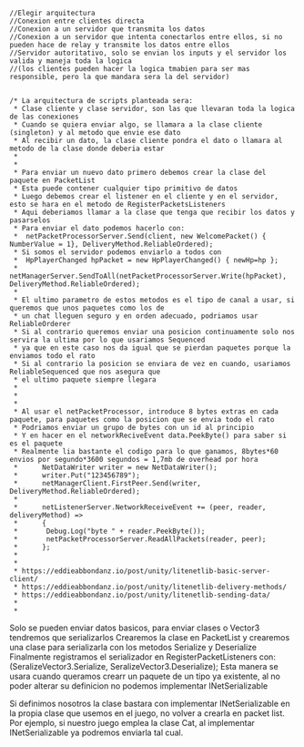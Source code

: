     //Elegir arquitectura
    //Conexion entre clientes directa
    //Conexion a un servidor que transmita los datos
    //Conexion a un servidor que intenta conectarlos entre ellos, si no pueden hace de relay y transmite los datos entre ellos
    //Servidor autoritativo, solo se envian los inputs y el servidor los valida y maneja toda la logica
    //(los clientes pueden hacer la logica tmabien para ser mas responsible, pero la que mandara sera la del servidor)


    /* La arquitectura de scripts planteada sera:
     * Clase cliente y clase servidor, son las que llevaran toda la logica de las conexiones
     * Cuando se quiera enviar algo, se llamara a la clase cliente (singleton) y al metodo que envie ese dato
     * Al recibir un dato, la clase cliente pondra el dato o llamara al metodo de la clase donde deberia estar
     * 
     * 
     * Para enviar un nuevo dato primero debemos crear la clase del paquete en PacketList
     * Esta puede contener cualquier tipo primitivo de datos
     * Luego debemos crear el listener en el cliente y en el servidor, esto se hara en el metodo de RegisterPacketsListeners
     * Aqui deberiamos llamar a la clase que tenga que recibir los datos y pasarselos
     * Para enviar el dato podemos hacerlo con:
     *  netPacketProcessorServer.Send(client, new WelcomePacket() { NumberValue = 1}, DeliveryMethod.ReliableOrdered);
     * Si somos el servidor podemos enviarlo a todos con 
     *  HpPlayerChanged hpPacket = new HpPlayerChanged() { newHp=hp };
     *  netManagerServer.SendToAll(netPacketProcessorServer.Write(hpPacket), DeliveryMethod.ReliableOrdered);
     *  
     * El ultimo parametro de estos metodos es el tipo de canal a usar, si queremos que unos paquetes como los de
     * un chat lleguen seguro y en orden adecuado, podriamos usar ReliableOrderer
     * Si al contrario queremos enviar una posicion continuamente solo nos servira la ultima por lo que usariamos Sequenced
     * ya que en este caso nos da igual que se pierdan paquetes porque la enviamos todo el rato
     * Si al contrario la posicion se enviara de vez en cuando, usariamos ReliableSequenced que nos asegura que 
     * el ultimo paquete siempre llegara
     * 
     *
     *
     * Al usar el netPacketProcessor, introduce 8 bytes extras en cada paquete, para paquetes como la posicion que se envia todo el rato
     * Podriamos enviar un grupo de bytes con un id al principio
     * Y en hacer en el networkReciveEvent data.PeekByte() para saber si es el paquete
     * Realmente lia bastante el codigo para lo que ganamos, 8bytes*60 envios por segundo*3600 segundos = 1,7mb de overhead por hora
     *      NetDataWriter writer = new NetDataWriter(); 
     *      writer.Put("123456789");
     *      netManagerClient.FirstPeer.Send(writer, DeliveryMethod.ReliableOrdered);
     *            
     *      netListenerServer.NetworkReceiveEvent += (peer, reader, deliveryMethod) =>
     *      {
     *       Debug.Log("byte " + reader.PeekByte());
     *       netPacketProcessorServer.ReadAllPackets(reader, peer);
     *      };
     *      
     *      
     * https://eddieabbondanz.io/post/unity/litenetlib-basic-server-client/
     * https://eddieabbondanz.io/post/unity/litenetlib-delivery-methods/
     * https://eddieabbondanz.io/post/unity/litenetlib-sending-data/
     * 
     *

Solo se pueden enviar datos basicos, para enviar clases o Vector3 tendremos que serializarlos
Crearemos la clase en PacketList y crearemos una clase para serializarla con los metodos Serialize y Deserialize
Finalmente registramos el serializador en RegisterPacketListeners con:(SeralizeVector3.Serialize, SeralizeVector3.Deserialize);
Esta manera se usara cuando queramos crearr un paquete de un tipo ya existente, al no poder alterar su definicion no podemos implementar INetSerializable

Si definimos nosotros la clase bastara con implementar INetSerializable en la propia clase que usemos en el juego, no volver a crearla en packet list.
Por ejemplo, si nuestro juego emplea la clase Cat, al implementar INetSerializable ya podremos enviarla tal cual.





